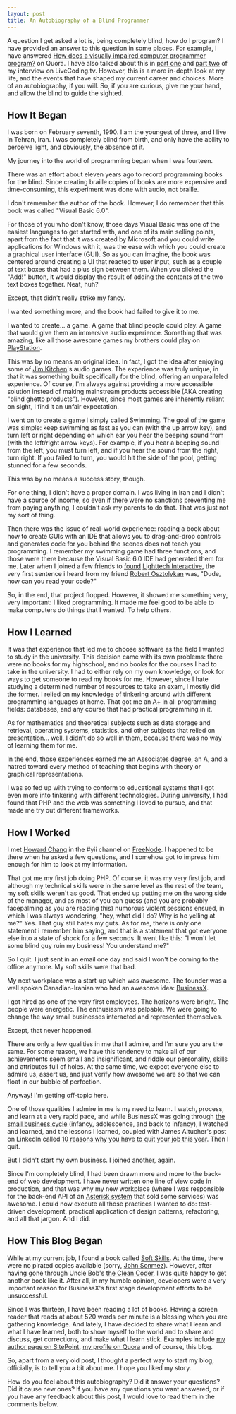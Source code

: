 ```yaml
---
layout: post
title: An Autobiography of a Blind Programmer
---
```


A question I get asked a lot is, being completely blind, how do I program? I have provided an answer to this question in some places. For example, I have answered [How does a visually impaired computer programmer program?](http://qr.ae/RzO7cb) on Quora. I have also talked about this in [part one](https://www.livecoding.tv/parham90/videos/z8MoB-how-do-blind-engineers-write-and-debug-code) and [part two](https://www.livecoding.tv/parham90/videos/nD1Er-how-do-blind-engineers-write-and-debug-code-2) of my interview on LiveCoding.tv. However, this is a more in-depth look at my life, and the events that have shaped my current career and choices. More of an autobiography, if you will. So, if you are curious, give me your hand, and allow the blind to guide the sighted.

## How It Began

I was born on February seventh, 1990. I am the youngest of three, and I live in Tehran, Iran. I was completely blind from birth, and only have the ability to perceive light, and obviously, the absence of it.

My journey into the world of programming began when I was fourteen.

There was an effort about eleven years ago to record programming books for the blind. Since creating braille copies of books are more expensive and time-consuming, this experiment was done with audio, not braille.

I don't remember the author of the book. However, I do remember that this book was called "Visual Basic 6.0".

For those of you who don't know, those days Visual Basic was one of the easiest languages to get started with, and one of its main selling points, apart from the fact that it was created by Microsoft and you could write applications for Windows with it, was the ease with which you could create a graphical user interface (GUI). So as you can imagine, the book was centered around creating a UI that reacted to user input, such as a couple of text boxes that had a plus sign between them. When you clicked the "Add!" button, it would display the result of adding the contents of the two text boxes together. Neat, huh?

Except, that didn't really strike my fancy.

I wanted something more, and the book had failed to give it to me.

I wanted to create... a game. A game that blind people could play. A game that would give them an immersive audio experience. Something that was amazing, like all those awesome games my brothers could play on [PlayStation](https://en.wikipedia.org/wiki/PlayStation_%28console%29).

This was by no means an original idea. In fact, I got the idea after enjoying some of [Jim Kitchen](http://www.kitchensinc.net/)'s audio games. The experience was truly unique, in that it was something built specifically for the blind, offering an unparalleled experience. Of course, I'm always against providing a more accessible solution instead of making mainstream products accessible (AKA creating "blind ghetto products"). However, since most games are inherently reliant on sight, I find it an unfair expectation.

I went on to create a game I simply called Swimming. The goal of the game was simple: keep swimming as fast as you can (with the up arrow key), and turn left or right depending on which ear you hear the beeping sound from (with the left/right arrow keys). For example, if you hear a beeping sound from the left, you must turn left, and if you hear the sound from the right, turn right. If you failed to turn, you would hit the side of the pool, getting stunned for a few seconds.

This was by no means a success story, though.

For one thing, I didn't have a proper domain. I was living in Iran and I didn't have a source of income, so even if there were no sanctions preventing me from paying anything, I couldn't ask my parents to do that. That was just not my sort of thing.

Then there was the issue of real-world experience: reading a book about how to create GUIs with an IDE that allows you to drag-and-drop controls and generates code for you behind the scenes does not teach you programming. I remember my swimming game had three functions, and those were there because the Visual Basic 6.0 IDE had generated them for me. Later when I joined a few friends to [found](http://forum.audiogames.net/viewtopic.php?id=473) [Lighttech Interactive](http://www.lighttechinteractive.com/), the very first sentence i heard from my friend [Robert Osztolykan](http://erion.tdrealms.com/) was, "Dude, how can you read your code?"

So, in the end, that project flopped. However, it showed me something very, very important: I liked programming. It made me feel good to be able to make computers do things that I wanted. To help others.

## How I Learned

It was that experience that led me to choose software as the field I wanted to study in the university. This decision came with its own problems: there were no books for my highschool, and no books for the courses I had to take in the university. I had to either rely on my own knowledge, or look for ways to get someone to read my books for me. However, since I hate studying a determined number of resources to take an exam, I mostly did the former. I relied on my knowledge of tinkering around with different programming languages at home. That got me an A+ in all programming fields: databases, and any course that had practical programming in it.

As for mathematics and theoretical subjects such as data storage and retrieval, operating systems, statistics, and other subjects that relied on presentation... well, I didn't do so well in them, because there was no way of learning them for me.

In the end, those experiences earned me an Associates degree, an A, and a hatred toward every method of teaching that begins with theory or graphical representations.

I was so fed up with trying to conform to educational systems that I got even more into tinkering with different technologies. During university, I had found that PHP and the web was something I loved to pursue, and that made me try out different frameworks.

## How I Worked

I met [Howard Chang](https://www.linkedin.com/in/howardchanguvic) in the #yii channel on [FreeNode](http://www.freenode.net). I happened to be there when he asked a few questions, and I somehow got to impress him enough for him to look at my information.

That got me my first job doing PHP. Of course, it was my very first job, and although my technical skills were in the same level as the rest of the team, my soft skills weren't as good. That ended up putting me on the wrong side of the manager, and as most of you can guess (and you are probably facepalming as you are reading this) numorous violent sessions ensued, in which I was always wondering, "hey, what did I do? Why is he yelling at me?" Yes. That guy still hates my guts. As for me, there is only one statement i remember him saying, and that is a statement that got everyone else into a state of shock for a few seconds. It went like this: "I won't let some blind guy ruin my business! You understand me?"

So I quit. I just sent in an email one day and said I won't be coming to the office anymore. My soft skills were that bad.

My next workplace was a start-up which was awesome. The founder was a well spoken Canadian-Iranian who had an awesome idea: [BusinessX](http://business-x.com/).

I got hired as one of the very first employees. The horizons were bright. The people were energetic. The enthusiasm was palpable. We were going to change the way small businesses interacted and represented themselves.

Except, that never happened.

There are only a few qualities in me that I admire, and I'm sure you are the same. For some reason, we have this tendency to make all of our achievements seem small and insignificant, and riddle our personality, skills and attributes full of holes. At the same time, we expect everyone else to admire us, assert us, and just verify how awesome we are so that we can float in our bubble of perfection.

Anyway! I'm getting off-topic here.

One of those qualities I admire in me is my need to learn. I watch, process, and learn at a very rapid pace, and while BusinessX was going through [the small business cycle](http://www.e-myth.com/cs/user/print/post/the-small-business-cycle) (infancy, adolescence, and back to infancy), I watched and learned, and the lessons I learned, coupled with James Altucher's post on LinkedIn called [10 reasons why you have to quit your job this year](http://www.jamesaltucher.com/2013/01/10-reasons-why-you-have-to-quit-your-job-this-year/). Then I quit.

But I didn't start my own business. I joined another, again.

Since I'm completely blind, I had been drawn more and more to the back-end of web development. I have never written one line of view code in production, and that was why my new workplace (where I was responsible for the back-end API of an [Asterisk system](http://www.asterisk.org/) that sold some services) was awesome. I could now execute all those practices I wanted to do: test-driven development, practical application of design patterns, refactoring, and all that jargon. And I did.

## How This Blog Began

While at my current job, I found a book called [Soft Skills](https://www.manning.com/books/soft-skills). At the time, there were no pirated copies available (sorry, [John Sonmez](http://simpleprogrammer.com/)). However, after having gone through Uncle Bob's [the Clean Coder](http://www.amazon.com/The-Clean-Coder-Professional-Programmers/dp/0137081073), I was quite happy to get another book like it. After all, in my humble opinion, developers were a very important reason for BusinessX's first stage development efforts to be unsuccessful.

Since I was thirteen, I have been reading a lot of books. Having a screen reader that reads at about 520 words per minute is a blessing when you are gathering knowledge. And lately, I have decided to share what I learn and what I have learned, both to show myself to the world and to share and discuss, get corrections, and make what I learn stick. Examples include [my author page on SitePoint](http://www.sitepoint.com/author/pdoustdar/), [my profile on Quora](https://www.quora.com/profile/Parham-Doustdar) and of course, this blog.

So, apart from a very old post, I thought a perfect way to start my blog, officially, is to tell you a bit about me. I hope you liked my story.

How do you feel about this autobiography? Did it answer your questions? Did it cause new ones? If you have any questions you want answered, or if you have any feedback about this post, I would love to read them in the comments below.